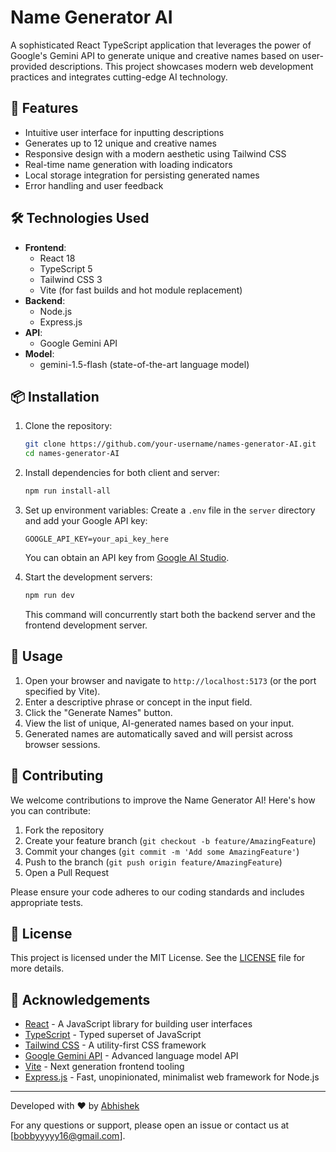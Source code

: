 # Name Generator AI

A sophisticated React TypeScript application that leverages the power of Google's Gemini API to generate unique and creative names based on user-provided descriptions. This project showcases modern web development practices and integrates cutting-edge AI technology.

## 🌟 Features

- Intuitive user interface for inputting descriptions
- Generates up to 12 unique and creative names
- Responsive design with a modern aesthetic using Tailwind CSS
- Real-time name generation with loading indicators
- Local storage integration for persisting generated names
- Error handling and user feedback

## 🛠 Technologies Used

- **Frontend**:
  - React 18
  - TypeScript 5
  - Tailwind CSS 3
  - Vite (for fast builds and hot module replacement)
- **Backend**:
  - Node.js
  - Express.js
- **API**:
  - Google Gemini API
- **Model**:
  - gemini-1.5-flash (state-of-the-art language model)

## 📦 Installation

1. Clone the repository:

   ```bash
   git clone https://github.com/your-username/names-generator-AI.git
   cd names-generator-AI
   ```

2. Install dependencies for both client and server:

   ```bash
   npm run install-all
   ```

3. Set up environment variables:
   Create a `.env` file in the `server` directory and add your Google API key:

   ```
   GOOGLE_API_KEY=your_api_key_here
   ```

   You can obtain an API key from [Google AI Studio](https://aistudio.google.com/app/apikey).

4. Start the development servers:
   ```bash
   npm run dev
   ```
   This command will concurrently start both the backend server and the frontend development server.

## 🚀 Usage

1. Open your browser and navigate to `http://localhost:5173` (or the port specified by Vite).
2. Enter a descriptive phrase or concept in the input field.
3. Click the "Generate Names" button.
4. View the list of unique, AI-generated names based on your input.
5. Generated names are automatically saved and will persist across browser sessions.

## 🤝 Contributing

We welcome contributions to improve the Name Generator AI! Here's how you can contribute:

1. Fork the repository
2. Create your feature branch (`git checkout -b feature/AmazingFeature`)
3. Commit your changes (`git commit -m 'Add some AmazingFeature'`)
4. Push to the branch (`git push origin feature/AmazingFeature`)
5. Open a Pull Request

Please ensure your code adheres to our coding standards and includes appropriate tests.

## 📄 License

This project is licensed under the MIT License. See the [LICENSE](LICENSE) file for more details.

## 🙏 Acknowledgements

- [React](https://reactjs.org/) - A JavaScript library for building user interfaces
- [TypeScript](https://www.typescriptlang.org/) - Typed superset of JavaScript
- [Tailwind CSS](https://tailwindcss.com/) - A utility-first CSS framework
- [Google Gemini API](https://ai.google.dev/docs) - Advanced language model API
- [Vite](https://vitejs.dev/) - Next generation frontend tooling
- [Express.js](https://expressjs.com/) - Fast, unopinionated, minimalist web framework for Node.js

---

Developed with ❤️ by [Abhishek](https://github.com/bobbyy16)

For any questions or support, please open an issue or contact us at [bobbyyyyy16@gmail.com].
